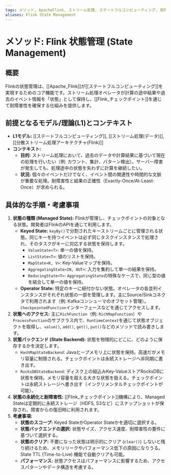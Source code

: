 ```yaml
---
tags: メソッド, ApacheFlink, ストリーム処理, ステートフルコンピューティング, 耐障害性
aliases: Flink State Management
---
```


# メソッド: Flink 状態管理 (State Management)

## 概要
Flinkの状態管理は、[[Apache_Flink]]が[[ステートフルコンピューティング]]を実現するためのコア機能です。ストリーム処理オペレータが計算の途中結果や過去のイベント情報を「状態」として保持し、[[Flink_チェックポイント]]を通じて耐障害性を確保する仕組みを提供します。

## 前提となるモデル/理論(L1)とコンテキスト
* **L1モデル:** [[ステートフルコンピューティング]], [[ストリーム処理(データ)]], [[分散ストリーム処理アーキテクチャ(Flink)]]
* **コンテキスト:**
    * **目的:** ストリーム処理において、過去のデータや計算結果に基づいて現在の処理を行いたい（例: カウント、集計、パターン検出）。サーバー障害が発生しても、処理途中の状態を失わずに計算を継続したい。
    * **状況:** 個々のイベントだけでなく、イベント間の関連性や時間的な文脈が重要な処理。耐障害性と結果の正確性（Exactly-Once/At-Least-Once）が求められる。

## 具体的な手順・考慮事項
1.  **状態の種類 (Managed State):** Flinkが管理し、チェックポイントの対象となる状態。開発者はFlinkのAPIを通じて利用します。
    * **Keyed State:** `keyBy()`で分割されたキーストリームごとに管理される状態。同じキーを持つイベントは必ず同じタスクインスタンスで処理され、そのタスクがキーに対応する状態を保持します。
        * `ValueState<T>`: 単一の値を保持。
        * `ListState<T>`: 値のリストを保持。
        * `MapState<K, V>`: Key-Valueマップを保持。
        * `AggregatingState<IN, OUT>`: 入力を集約して単一の結果を保持。
        * `ReducingState<T>`: `AggregatingState`の特殊なケースで、同じ型の値を結合して単一の値を保持。
    * **Operator State:** 特定のキーに紐付かない状態。オペレータの各並列インスタンスがそれぞれ状態の一部を管理します。主にSource/Sinkコネクタで利用されます（例: Kafkaコンシューマのオフセット管理）。`CheckpointedFunction`インターフェースなどを通じてアクセスします。
2.  **状態へのアクセス:** 主に`RichFunction`（例: `RichMapFunction`）や`ProcessFunction`のサブクラス内で、`RuntimeContext`を通じて状態オブジェクトを取得し、`value()`, `add()`, `get()`, `put()`などのメソッドで読み書きします。
3.  **状態バックエンド (State Backend):** 状態を物理的にどこに、どのように保存するかを決定します。
    * `HashMapStateBackend`: Javaヒープメモリ上に状態を保持。高速だがメモリ容量に制限される。チェックポイントは永続ストレージへ非同期に書き出す。
    * `RocksDBStateBackend`: ディスク上の組込みKey-ValueストアRocksDBに状態を保持。メモリ容量を超える大きな状態を扱える。チェックポイントは永続ストレージへ書き出す（インクリメンタルチェックポイントが可能）。
4.  **状態の永続化と耐障害性:** [[Flink_チェックポイント]]機構により、Managed Stateは定期的に永続ストレージ（HDFS, S3など）にスナップショットが保存され、障害からの復旧時に利用されます。
5.  **考慮事項:**
    * **状態のスコープ:** Keyed StateかOperator Stateかを適切に選択する。
    * **状態バックエンドの選択:** 状態サイズ、アクセス速度、耐障害性の要件に基づいて選択する。
    * **状態のクリア:** 不要になった状態は明示的にクリア (`clear()`) しないと残り続けるため、メモリリークやパフォーマンス低下の原因になりうる。State TTL (Time-to-Live) 機能で自動クリアも可能。
    * **パフォーマンス:** 状態アクセスはパフォーマンスに影響するため、アクセスパターンやデータ構造を考慮する。